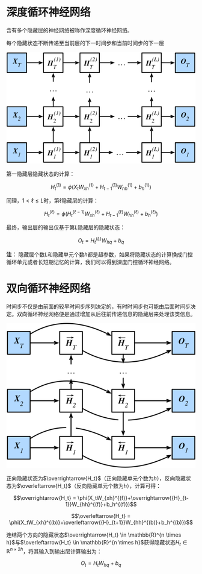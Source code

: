 # 深度循环神经网络
含有多个隐藏层的神经网络被称作深度循环神经网络。

每个隐藏状态不断传递至当前层的下一时间步和当前时间步的下一层

![](image\6.9_deep-rnn.svg)

第一隐藏层隐藏状态的计算：

$$H_t^{(1)} = \phi (X_tW_{xh}^{(1)}+H_{t-1}^{(1)}W_{hh}^{(1)}+b_h^{(1)})$$

同理，$1 \lt \ell \le L$时，第$\ell$隐藏层的计算：

$$H_t^{(\ell)} = \phi (H_t^{(\ell-1)}W_{xh}^{(\ell)}+H_{t-1}^{(\ell)}W_{hh}^{(\ell)}+b_h^{(\ell)})$$

最终，输出层的输出仅基于第$L$隐藏层的隐藏状态：

$$O_t = H_t^{(L)}W_{hq}+b_q$$

**注：** 隐藏层个数$L$和隐藏单元个数$h$都是超参数，如果将隐藏状态的计算换成门控循环单元或者长短期记忆的计算，我们可以得到深度门控循环神经网络。


# 双向循环神经网络
时间步不仅是由前面的较早时间步序列决定的，有时时间步也可能由后面时间步决定。双向循环神经网络便是通过增加从后往前传递信息的隐藏层来处理该类信息。

![](image\6.10_birnn.svg)

正向隐藏状态为$\overrightarrow{H_t}$（正向隐藏单元个数为$h$），反向隐藏状态为$\overleftarrow{H_t}$（反向隐藏单元个数为$h$），计算可得：

$$\overrightarrow{H_t} = \phi(X_tW_{xh}^{(f)}+\overrightarrow{{H}_{t-1}}W_{hh}^{(f)}+b_h^{(f)})$$

$$\overleftarrow{H_t} = \phi(X_tW_{xh}^{(b)}+\overleftarrow{{H}_{t+1}}W_{hh}^{(b)}+b_h^{(b)})$$

连结两个方向的隐藏状态$\overrightarrow{H_t} \in \mathbb{R}^{n \times h}$与$\overleftarrow{H_t} \in \mathbb{R}^{n \times h}$获得隐藏状态$H_t \in \mathbb{R}^{n \times 2h}$，将其输入到输出层计算输出为：

$$O_t = H_tW_{hq}+b_q$$